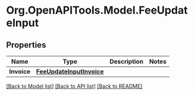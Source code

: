 # Org.OpenAPITools.Model.FeeUpdateInput

## Properties

Name | Type | Description | Notes
------------ | ------------- | ------------- | -------------
**Invoice** | [**FeeUpdateInputInvoice**](FeeUpdateInputInvoice.md) |  | 

[[Back to Model list]](../README.md#documentation-for-models) [[Back to API list]](../README.md#documentation-for-api-endpoints) [[Back to README]](../README.md)

